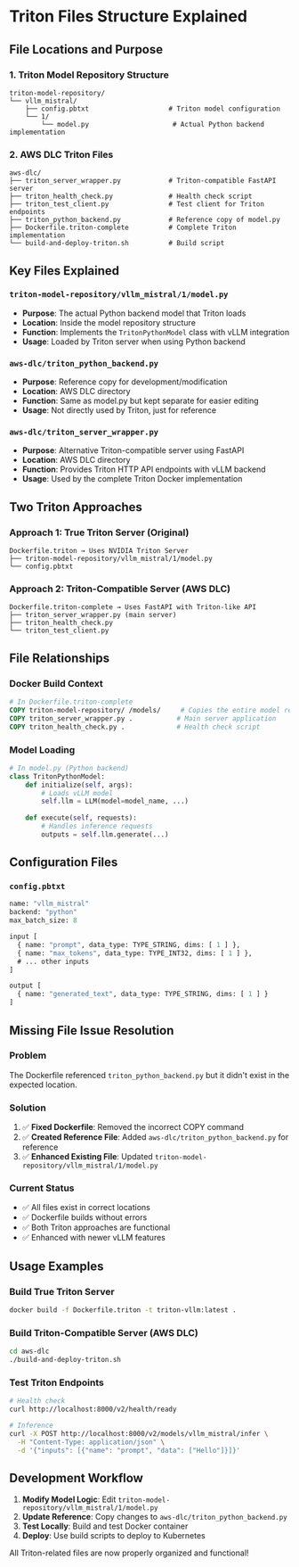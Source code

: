 # Triton Files Structure Explained

## File Locations and Purpose

### 1. Triton Model Repository Structure
```
triton-model-repository/
└── vllm_mistral/
    ├── config.pbtxt                    # Triton model configuration
    └── 1/
        └── model.py                     # Actual Python backend implementation
```

### 2. AWS DLC Triton Files
```
aws-dlc/
├── triton_server_wrapper.py            # Triton-compatible FastAPI server
├── triton_health_check.py              # Health check script
├── triton_test_client.py               # Test client for Triton endpoints
├── triton_python_backend.py            # Reference copy of model.py
├── Dockerfile.triton-complete          # Complete Triton implementation
└── build-and-deploy-triton.sh          # Build script
```

## Key Files Explained

### `triton-model-repository/vllm_mistral/1/model.py`
- **Purpose**: The actual Python backend model that Triton loads
- **Location**: Inside the model repository structure
- **Function**: Implements the `TritonPythonModel` class with vLLM integration
- **Usage**: Loaded by Triton server when using Python backend

### `aws-dlc/triton_python_backend.py`
- **Purpose**: Reference copy for development/modification
- **Location**: AWS DLC directory
- **Function**: Same as model.py but kept separate for easier editing
- **Usage**: Not directly used by Triton, just for reference

### `aws-dlc/triton_server_wrapper.py`
- **Purpose**: Alternative Triton-compatible server using FastAPI
- **Location**: AWS DLC directory
- **Function**: Provides Triton HTTP API endpoints with vLLM backend
- **Usage**: Used by the complete Triton Docker implementation

## Two Triton Approaches

### Approach 1: True Triton Server (Original)
```
Dockerfile.triton → Uses NVIDIA Triton Server
├── triton-model-repository/vllm_mistral/1/model.py
└── config.pbtxt
```

### Approach 2: Triton-Compatible Server (AWS DLC)
```
Dockerfile.triton-complete → Uses FastAPI with Triton-like API
├── triton_server_wrapper.py (main server)
├── triton_health_check.py
└── triton_test_client.py
```

## File Relationships

### Docker Build Context
```dockerfile
# In Dockerfile.triton-complete
COPY triton-model-repository/ /models/     # Copies the entire model repo
COPY triton_server_wrapper.py .           # Main server application
COPY triton_health_check.py .             # Health check script
```

### Model Loading
```python
# In model.py (Python backend)
class TritonPythonModel:
    def initialize(self, args):
        # Loads vLLM model
        self.llm = LLM(model=model_name, ...)
    
    def execute(self, requests):
        # Handles inference requests
        outputs = self.llm.generate(...)
```

## Configuration Files

### `config.pbtxt`
```protobuf
name: "vllm_mistral"
backend: "python"
max_batch_size: 8

input [
  { name: "prompt", data_type: TYPE_STRING, dims: [ 1 ] },
  { name: "max_tokens", data_type: TYPE_INT32, dims: [ 1 ] },
  # ... other inputs
]

output [
  { name: "generated_text", data_type: TYPE_STRING, dims: [ 1 ] }
]
```

## Missing File Issue Resolution

### Problem
The Dockerfile referenced `triton_python_backend.py` but it didn't exist in the expected location.

### Solution
1. ✅ **Fixed Dockerfile**: Removed the incorrect COPY command
2. ✅ **Created Reference File**: Added `aws-dlc/triton_python_backend.py` for reference
3. ✅ **Enhanced Existing File**: Updated `triton-model-repository/vllm_mistral/1/model.py`

### Current Status
- ✅ All files exist in correct locations
- ✅ Dockerfile builds without errors
- ✅ Both Triton approaches are functional
- ✅ Enhanced with newer vLLM features

## Usage Examples

### Build True Triton Server
```bash
docker build -f Dockerfile.triton -t triton-vllm:latest .
```

### Build Triton-Compatible Server (AWS DLC)
```bash
cd aws-dlc
./build-and-deploy-triton.sh
```

### Test Triton Endpoints
```bash
# Health check
curl http://localhost:8000/v2/health/ready

# Inference
curl -X POST http://localhost:8000/v2/models/vllm_mistral/infer \
  -H "Content-Type: application/json" \
  -d '{"inputs": [{"name": "prompt", "data": ["Hello"]}]}'
```

## Development Workflow

1. **Modify Model Logic**: Edit `triton-model-repository/vllm_mistral/1/model.py`
2. **Update Reference**: Copy changes to `aws-dlc/triton_python_backend.py`
3. **Test Locally**: Build and test Docker container
4. **Deploy**: Use build scripts to deploy to Kubernetes

All Triton-related files are now properly organized and functional!

